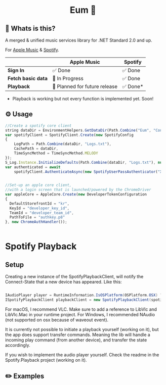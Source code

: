 
<h1 align="center">Eum 🎵</h1>

## 🤔 Whats is this?

A merged & unified music services library for .NET Standard 2.0 and up.

For [Apple Music](src/Eum.Cores.Apple) & [Spotify](src/Eum.Cores.Spotify).


|                |Apple Music                          |Spotify                         |
|----------------|-------------------------------|-----------------------------|
|**Sign In**| ✅ Done | ✅ Done
|**Fetch basic data**|  🚧 In Progress            | ✅ Done            |
|**Playback**          | 🤔 Planned for future release            | ✅ Done*           |


* Playback is working but not every function is implemented yet. Soon!
## ⚙️ Usage

```js
//Create a spotify core client 
string dataDir = EnvironmentHelpers.GetDataDir(Path.Combine("Eum", "Console", "Dev"));
var spotifyClient = SpotifyClient.Create(new SpotifyConfig
{
    LogPath = Path.Combine(dataDir, "Logs.txt"),
    CachePath = dataDir,
    TimeSyncMethod = TimeSyncMethod.MELODY
});
S_Log.Instance.InitializeDefaults(Path.Combine(dataDir, "Logs.txt"), null);
var authenticated = await
    spotifyClient.AuthenticateAsync(new SpotifyUserPassAuthenticator("XXX", "XXXX"));

  
//Set-up an apple core client, 
//with a login screen that is launched/powered by the ChromeDriver
var appleCore = AppleCore.Create(new DeveloperTokenConfiguration  
{  
  DefaultStorefrontId = "kr",  
  KeyId = "developer_key_id",  
  TeamId = "developer_team_id",  
  PathToFile = "authkey.p8"  
}, new ChromeAuthHandler());  
  

```

# Spotify Playback

## Setup
Creating a new instance of the SpotifyPlaybackClient, will notify the Connect-State that a new device has appeared.
Like this:

```csharp

IAudioPlayer player = RuntimeInformation.IsOSPlatform(OSPlatform.OSX) ? new EumVlcPlayer() : new NAudioPlayer());
ISpotifyPlaybackClient playbackClient = new SpotifyPlaybackClient(spotifyClient, player);

```

For macOS, I recommend VLC. Make sure to add a reference to LibVlc and LibVlc.Mac in your runtime project. 
For Windows, I recommended NAudio (not supported on osx because of waveout event).

It is currently not possible to initiate a playback yourself (working on it), but the app does support transfer commands.
Meaning the lib will handle a incoming play command (from another device), and transfer the state accordingly. 

If you wish to implement the audio player yourself. Check the readme in the Spotify.Playback project (working on it).

## ✏️ Examples


<br>

